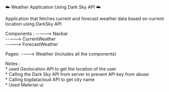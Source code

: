 ☁️ Weather Application Using Dark Sky API ☁️ 

 Application that fetches current and forecast weather data based on current location using DarkSky API  
 
 Components : -----> Navbar  
              -----> CurrentWeather  
              -----> ForecastWeather  
              
Pages: ----> Weather (includes all the components)  

Notes :   
         * used Geolocation API to get the location of the user  
         * Calling the Dark Sky API from server to prevent API key from abuse  
         * Calling bigdatacloud API to get city name  
         * Used Material-ui   
